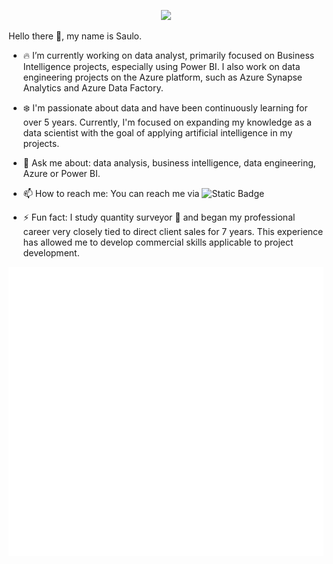 <p align="center">
  <a href="https://www.linkedin.com/in/saulocl/" target="_blank"><img src="https://img.shields.io/badge/Linkedin-Follow%20Saulo-blue?logo=linkedin" /></a>
</p>

Hello there 👋, my name is Saulo.

- :fire: I’m currently working on data analyst, primarily focused on Business Intelligence projects, especially using Power BI. I also work on data engineering projects on the Azure platform, such as Azure Synapse Analytics and Azure Data Factory.

- :snowflake: I'm passionate about data and have been continuously learning for over 5 years. Currently, I'm focused on expanding my knowledge as a data scientist with the goal of applying artificial intelligence in my projects.

- 💬 Ask me about: data analysis, business intelligence, data engineering, Azure or Power BI.

- 📫 How to reach me: You can reach me via ![Static Badge](https://img.shields.io/badge/Linkedin-blue?link=https%3A%2F%2Fwww.linkedin.com%2Fin%2Fsaulocl%2F)

- ⚡ Fun fact: I study quantity surveyor :construction_worker: and began my professional career very closely tied to direct client sales for 7 years. This experience has allowed me to develop commercial skills applicable to project development.

<p align="center">
  <img src="/github-metrics.svg" alt="Metrics" width="600">
</p>
<!--
<div align="center">
<h1 aling="center"> Hello there 👋<h1>
</div>
<a href="https://imgur.com/cD24dbt"><img src="https://i.imgur.com/cD24dbt.png" title="source: imgur.com" /></a>
-->
<!--
<p align="center">
<a href="https://github.com/SauloCejas">
  <img height="180em" src="https://github-readme-stats-eight-theta.vercel.app/api?username=SauloCejas&show_icons=true&theme=algolia&include_all_commits=true&count_private=true"/>
  <img height="180em" src="https://github-readme-stats-eight-theta.vercel.app/api/top-langs/?username=SauloCejas&layout=compact&langs_count=8&theme=algolia"/>
</a>
</p>
-->